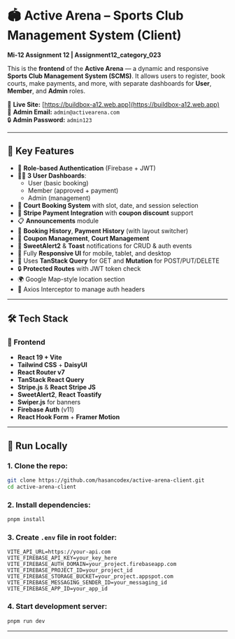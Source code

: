 # 🏟️ Active Arena – Sports Club Management System (Client)

**Mi-12 Assignment 12 | Assignment12_category_023**

This is the **frontend** of the **Active Arena** — a dynamic and responsive **Sports Club Management System (SCMS)**. It allows users to register, book courts, make payments, and more, with separate dashboards for **User**, **Member**, and **Admin** roles.

🔗 **Live Site:** [https://buildbox-a12.web.app](https://buildbox-a12.web.app)  
👤 **Admin Email:** `admin@activearena.com`  
🔒 **Admin Password:** `admin123`

---

## 📌 Key Features

- 🔐 **Role-based Authentication** (Firebase + JWT)
- 🧑‍💼 **3 User Dashboards**:
  - User (basic booking)
  - Member (approved + payment)
  - Admin (management)
- 🏸 **Court Booking System** with slot, date, and session selection
- 💸 **Stripe Payment Integration** with **coupon discount** support
- 📋 **Announcements** module
- 📑 **Booking History**, **Payment History** (with layout switcher)
- 🧾 **Coupon Management**, **Court Management**
- 💬 **SweetAlert2** & **Toast** notifications for CRUD & auth events
- 📱 Fully **Responsive UI** for mobile, tablet, and desktop
- 🧠 Uses **TanStack Query** for GET and **Mutation** for POST/PUT/DELETE
- 🔒 **Protected Routes** with JWT token check
- 🌍 Google Map-style location section
- 🔁 Axios Interceptor to manage auth headers

---

## 🛠 Tech Stack

### 🔧 Frontend

- **React 19 + Vite**
- **Tailwind CSS** + **DaisyUI**
- **React Router v7**
- **TanStack React Query**
- **Stripe.js** & **React Stripe JS**
- **SweetAlert2**, **React Toastify**
- **Swiper.js** for banners
- **Firebase Auth** (v11)
- **React Hook Form** + **Framer Motion**

---

## 🧪 Run Locally

### 1. Clone the repo:

```bash
git clone https://github.com/hasancodex/active-arena-client.git
cd active-arena-client
```

### 2. Install dependencies:

```bash
pnpm install
```

### 3. Create `.env` file in root folder:

```env
VITE_API_URL=https://your-api.com
VITE_FIREBASE_API_KEY=your_key_here
VITE_FIREBASE_AUTH_DOMAIN=your_project.firebaseapp.com
VITE_FIREBASE_PROJECT_ID=your_project_id
VITE_FIREBASE_STORAGE_BUCKET=your_project.appspot.com
VITE_FIREBASE_MESSAGING_SENDER_ID=your_messaging_id
VITE_FIREBASE_APP_ID=your_app_id
```

### 4. Start development server:

```bash
pnpm run dev
```

---

